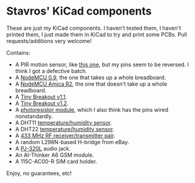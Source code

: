 Stavros' KiCad components
=========================

These are just my KiCad components. I haven't tested them, I haven't printed
them, I just made them in KiCad to try and print some PCBs. Pull
requests/additions very welcome!

Contains:
* A PIR motion sensor, like [this one](http://www.learningaboutelectronics.com/images/PIR-motion-sensor-pinout.png),
  but my pins seem to be reversed. I think I got a defective batch.
* A [NodeMCU 0.9](http://www.cnx-software.com/wp-content/uploads/2015/10/NodeMCU_v0.9_Pinout.png),
  the one that takes up a whole breadboard.
* A [NodeMCU Amica R2](http://www.electrodragon.com/product/nodemcu-lua-amica-r2-esp8266-wifi-board/),
  the one that doesn't take up a whole breadboard.
* A [Tiny Breakout v1.1](https://github.com/skorokithakis/tiny-ESP8266-breakout).
* A [Tiny Breakout v1.2](https://github.com/skorokithakis/tiny-ESP8266-breakout).
* A [photoresistor module](http://hobbycomponents.com/sensors/160-photoresistive-light-dependent-resistor-module-ky-018),
  which I also think has the pins wired nonstandardly.
* A DHT11 [temperature/humidity sensor](http://hobbycomponents.com/sensors/84-dht11-arduino-compatible-digital-temperature-humidity-sensor-module).
* A DHT22 [temperature/humidity sensor](https://www.adafruit.com/products/385).
* A [433 MHz RF receiver/transmitter pair](http://tinkersphere.com/wireless-modules-for-raspberry-pi-and-arduino/485-rf-link-transmitter-receiver-module-pair-433mhz-or-315mhz-for-arduino-raspberry-pi-b-b.html).
* A random L298N-based H-bridge from eBay.
* A [PJ-320L](http://www.pchub.com/uph/laptop/1280-114549-27071/Juye-Audio-Type-Jack-Audio-3.5mm.html) audio jack.
* An AI-Thinker A6 GSM module.
* A 115C-AC00-R SIM card holder.

Enjoy, no guarantees, etc!

